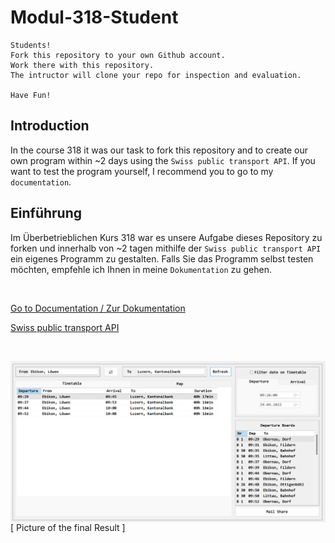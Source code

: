 
<h1> Modul-318-Student </h1>

```
Students!
Fork this repository to your own Github account. 
Work there with this repository. 
The intructor will clone your repo for inspection and evaluation.

Have Fun!
```

<h2>Introduction</h2>

In the course 318 it was our task to fork this repository and to create our own program within ~2 days using the `Swiss public transport API`. If you want to test the program yourself, I recommend you to go to my `documentation`.


<h2>Einführung</h2>

Im Überbetrieblichen Kurs 318 war es unsere Aufgabe dieses Repository zu forken und innerhalb von ~2 tagen mithilfe der `Swiss public transport API` ein eigenes Programm zu gestalten. Falls Sie das Programm selbst testen möchten, empfehle ich Ihnen in meine `Dokumentation` zu gehen.

<br>

[Go to Documentation / Zur Dokumentation](/doc/Documentation.md)

[Swiss public transport API](https://transport.opendata.ch/)

<br>

<p>
  <img align="center" src="doc/img/MyApp.png"/>
  [ Picture of the final Result ]
</p>
